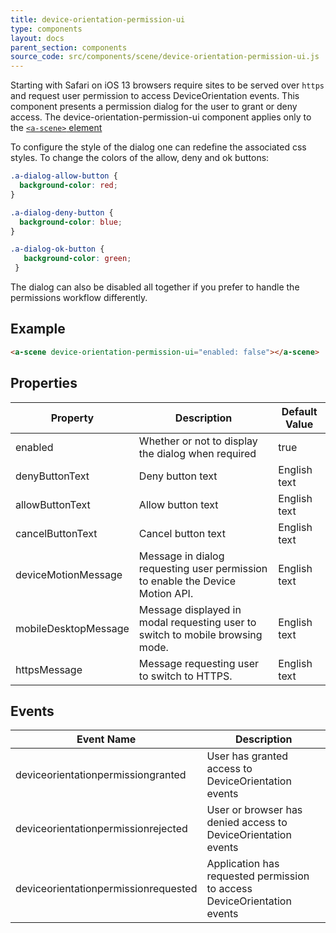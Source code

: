 ```yaml
---
title: device-orientation-permission-ui
type: components
layout: docs
parent_section: components
source_code: src/components/scene/device-orientation-permission-ui.js
---
```


Starting with Safari on iOS 13 browsers require sites to be served over `https` and request user permission to access DeviceOrientation events. This component presents a permission dialog for the user to grant or deny access.
The device-orientation-permission-ui component applies only to the [`<a-scene>` element][scene]

To configure the style of the dialog one can redefine the associated css styles. To change the colors of the allow, deny and ok buttons:

```css
.a-dialog-allow-button {
  background-color: red;
}

.a-dialog-deny-button {
  background-color: blue;
}

.a-dialog-ok-button {
   background-color: green;
 }
```

The dialog can also be disabled all together if you prefer to handle the permissions workflow differently.

## Example

```html
<a-scene device-orientation-permission-ui="enabled: false"></a-scene>
```

## Properties

| Property      | Description                                                         | Default Value |
|---------------|---------------------------------------------------------------------|---------------|
| enabled       | Whether or not to display the dialog when required                  | true          |
| denyButtonText       | Deny button text                 | English text       |
| allowButtonText       | Allow button text                 | English text       |
| cancelButtonText       | Cancel button text                 | English text       |
| deviceMotionMessage       | Message in dialog requesting user permission to enable the Device Motion API.                 | English text       |
| mobileDesktopMessage       | Message displayed in modal requesting user to switch to mobile browsing mode.                  | English text          |
| httpsMessage       | Message requesting user to switch to HTTPS.                  | English text          |


## Events

| Event Name                           | Description                                                                                |
|--------------------------------------|--------------------------------------------------------------------------------------------|
| deviceorientationpermissiongranted   | User has granted access to DeviceOrientation events                                        |
| deviceorientationpermissionrejected  | User or browser has denied access to DeviceOrientation events                              |
| deviceorientationpermissionrequested | Application has requested permission to access DeviceOrientation events                    |

[scene]: ../core/scene.md
